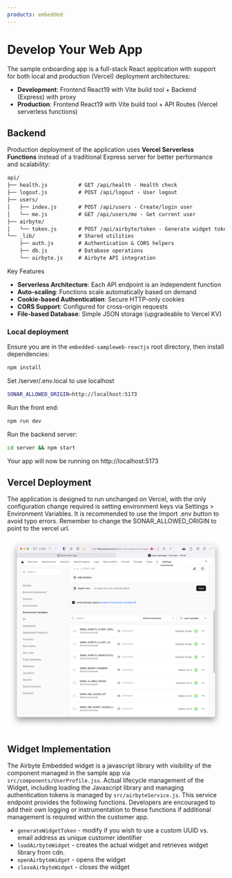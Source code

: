 ```yaml
---
products: embedded
---
```


# Develop Your Web App

The sample onboarding app is a full-stack React application with support for both local and production (Vercel) deployment architectures:

- **Development**: Frontend React19 with Vite build tool + Backend (Express) with proxy
- **Production**: Frontend React19 with Vite build tool + API Routes (Vercel serverless functions)

## Backend

Production deployment of the  application uses **Vercel Serverless Functions** instead of a traditional Express server for better performance and scalability:

```markdown
api/
├── health.js          # GET /api/health - Health check
├── logout.js          # POST /api/logout - User logout
├── users/
│   ├── index.js       # POST /api/users - Create/login user
│   └── me.js          # GET /api/users/me - Get current user
├── airbyte/
│   └── token.js       # POST /api/airbyte/token - Generate widget token
└── _lib/              # Shared utilities
    ├── auth.js        # Authentication & CORS helpers
    ├── db.js          # Database operations
    └── airbyte.js     # Airbyte API integration
```

Key Features

- **Serverless Architecture**: Each API endpoint is an independent function
- **Auto-scaling**: Functions scale automatically based on demand
- **Cookie-based Authentication**: Secure HTTP-only cookies
- **CORS Support**: Configured for cross-origin requests
- **File-based Database**: Simple JSON storage (upgradeable to Vercel KV)

### Local deployment

Ensure you are in the `embedded-sampleweb-reactjs` root directory, then install dependencies:

```bash
npm install
```

Set /server/.env.local to use localhost

```bash
SONAR_ALLOWED_ORIGIN=http://localhost:5173
```

Run the front end:

```bash
npm run dev
```

Run the backend server:

```bash
cd server && npm start
```

Your app will now be running on http://localhost:5173

## Vercel Deployment

The application is designed to run unchanged on Vercel, with the only configuration change required is setting environment keys via Settings > Environment Variables. It is recommended to use the Import .env button to avoid typo errors. Remember to change the SONAR_ALLOWED_ORIGIN to point to the vercel url.

![Vercel environment variables.](./assets/vercel-env.png)

## Widget Implementation

The Airbyte Embedded widget is a javascript library with visibility of the component managed in the sample app via `src/components/UserProfile.jsx`. Actual lifecycle management of the Widget, including loading the Javascript library and managing authentication tokens is managed by `src/airbyteService.js`. This service endpoint provides the following functions. Developers are encouraged to add their own logging or instrumentation to these functions if additional management is required within the customer app.

- `generateWidgetToken` - modify if you wish to use a custom UUID vs. email address as unique customer identifier
- `loadAirbyteWidget` - creates the actual widget and retrieves widget library from cdn.
- `openAirbyteWidget` - opens the  widget
- `closeAirbyteWidget` - closes the widget
